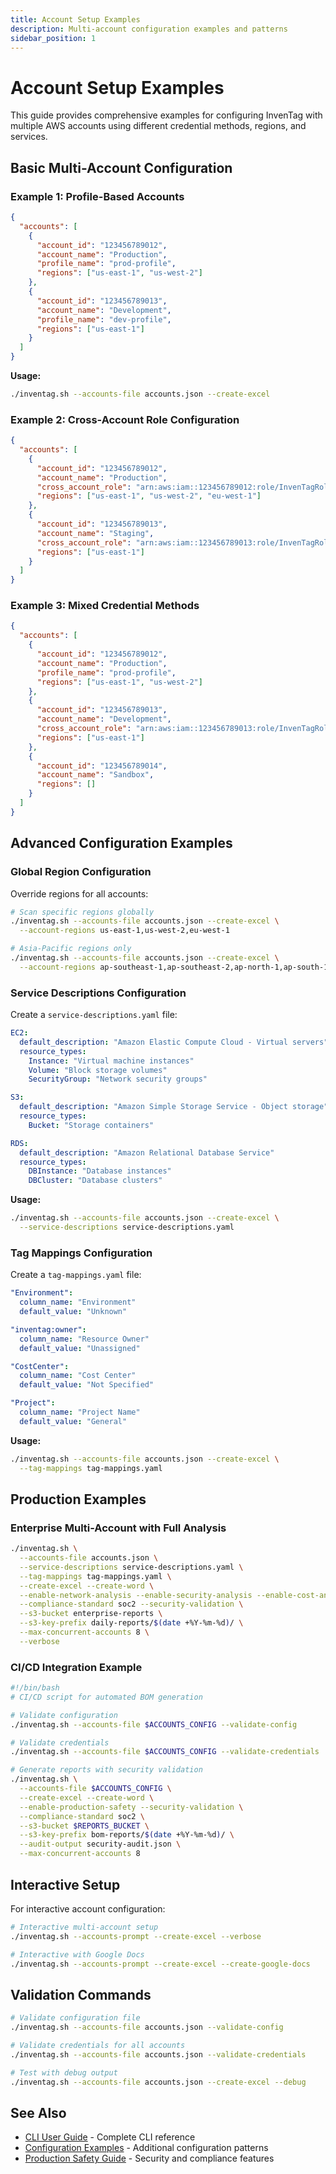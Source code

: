 ```yaml
---
title: Account Setup Examples
description: Multi-account configuration examples and patterns
sidebar_position: 1
---
```


# Account Setup Examples

This guide provides comprehensive examples for configuring InvenTag with multiple AWS accounts using different credential methods, regions, and services.

## Basic Multi-Account Configuration

### Example 1: Profile-Based Accounts

```json
{
  "accounts": [
    {
      "account_id": "123456789012",
      "account_name": "Production",
      "profile_name": "prod-profile",
      "regions": ["us-east-1", "us-west-2"]
    },
    {
      "account_id": "123456789013",
      "account_name": "Development",
      "profile_name": "dev-profile",
      "regions": ["us-east-1"]
    }
  ]
}
```

**Usage:**
```bash
./inventag.sh --accounts-file accounts.json --create-excel
```

### Example 2: Cross-Account Role Configuration

```json
{
  "accounts": [
    {
      "account_id": "123456789012",
      "account_name": "Production",
      "cross_account_role": "arn:aws:iam::123456789012:role/InvenTagRole",
      "regions": ["us-east-1", "us-west-2", "eu-west-1"]
    },
    {
      "account_id": "123456789013",
      "account_name": "Staging",
      "cross_account_role": "arn:aws:iam::123456789013:role/InvenTagRole",
      "regions": ["us-east-1"]
    }
  ]
}
```

### Example 3: Mixed Credential Methods

```json
{
  "accounts": [
    {
      "account_id": "123456789012",
      "account_name": "Production",
      "profile_name": "prod-profile",
      "regions": ["us-east-1", "us-west-2"]
    },
    {
      "account_id": "123456789013",
      "account_name": "Development",
      "cross_account_role": "arn:aws:iam::123456789013:role/InvenTagRole",
      "regions": ["us-east-1"]
    },
    {
      "account_id": "123456789014",
      "account_name": "Sandbox",
      "regions": []
    }
  ]
}
```

## Advanced Configuration Examples

### Global Region Configuration

Override regions for all accounts:

```bash
# Scan specific regions globally
./inventag.sh --accounts-file accounts.json --create-excel \
  --account-regions us-east-1,us-west-2,eu-west-1

# Asia-Pacific regions only
./inventag.sh --accounts-file accounts.json --create-excel \
  --account-regions ap-southeast-1,ap-southeast-2,ap-north-1,ap-south-1
```

### Service Descriptions Configuration

Create a `service-descriptions.yaml` file:

```yaml
EC2:
  default_description: "Amazon Elastic Compute Cloud - Virtual servers"
  resource_types:
    Instance: "Virtual machine instances"
    Volume: "Block storage volumes"
    SecurityGroup: "Network security groups"

S3:
  default_description: "Amazon Simple Storage Service - Object storage"
  resource_types:
    Bucket: "Storage containers"

RDS:
  default_description: "Amazon Relational Database Service"
  resource_types:
    DBInstance: "Database instances"
    DBCluster: "Database clusters"
```

**Usage:**
```bash
./inventag.sh --accounts-file accounts.json --create-excel \
  --service-descriptions service-descriptions.yaml
```

### Tag Mappings Configuration

Create a `tag-mappings.yaml` file:

```yaml
"Environment":
  column_name: "Environment"
  default_value: "Unknown"

"inventag:owner":
  column_name: "Resource Owner"
  default_value: "Unassigned"

"CostCenter":
  column_name: "Cost Center"
  default_value: "Not Specified"

"Project":
  column_name: "Project Name"
  default_value: "General"
```

**Usage:**
```bash
./inventag.sh --accounts-file accounts.json --create-excel \
  --tag-mappings tag-mappings.yaml
```

## Production Examples

### Enterprise Multi-Account with Full Analysis

```bash
./inventag.sh \
  --accounts-file accounts.json \
  --service-descriptions service-descriptions.yaml \
  --tag-mappings tag-mappings.yaml \
  --create-excel --create-word \
  --enable-network-analysis --enable-security-analysis --enable-cost-analysis \
  --compliance-standard soc2 --security-validation \
  --s3-bucket enterprise-reports \
  --s3-key-prefix daily-reports/$(date +%Y-%m-%d)/ \
  --max-concurrent-accounts 8 \
  --verbose
```

### CI/CD Integration Example

```bash
#!/bin/bash
# CI/CD script for automated BOM generation

# Validate configuration
./inventag.sh --accounts-file $ACCOUNTS_CONFIG --validate-config

# Validate credentials
./inventag.sh --accounts-file $ACCOUNTS_CONFIG --validate-credentials

# Generate reports with security validation
./inventag.sh \
  --accounts-file $ACCOUNTS_CONFIG \
  --create-excel --create-word \
  --enable-production-safety --security-validation \
  --compliance-standard soc2 \
  --s3-bucket $REPORTS_BUCKET \
  --s3-key-prefix bom-reports/$(date +%Y-%m-%d)/ \
  --audit-output security-audit.json \
  --max-concurrent-accounts 8
```

## Interactive Setup

For interactive account configuration:

```bash
# Interactive multi-account setup
./inventag.sh --accounts-prompt --create-excel --verbose

# Interactive with Google Docs
./inventag.sh --accounts-prompt --create-excel --create-google-docs
```

## Validation Commands

```bash
# Validate configuration file
./inventag.sh --accounts-file accounts.json --validate-config

# Validate credentials for all accounts
./inventag.sh --accounts-file accounts.json --validate-credentials

# Test with debug output
./inventag.sh --accounts-file accounts.json --create-excel --debug
```

## See Also

- [CLI User Guide](../user-guides/CLI_USER_GUIDE.md) - Complete CLI reference
- [Configuration Examples](../user-guides/CONFIGURATION_EXAMPLES.md) - Additional configuration patterns
- [Production Safety Guide](../user-guides/PRODUCTION_SAFETY.md) - Security and compliance features